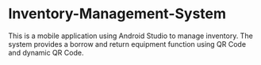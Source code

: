 # Inventory-Management-System
This is a mobile application using Android Studio to manage inventory. The system provides a borrow and return equipment function using QR Code and dynamic QR Code. 
